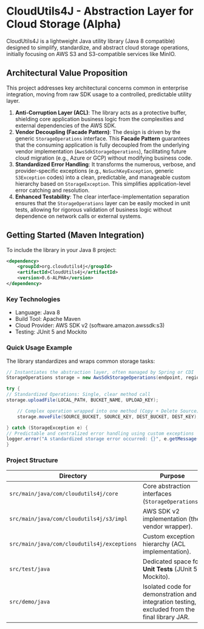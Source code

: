 # CloudUtils4J - Abstraction Layer for Cloud Storage (Alpha)

<p>CloudUtils4J is a lightweight Java utility library (Java 8 compatible) designed to simplify, standardize, and abstract cloud storage operations, initially focusing on AWS S3 and S3-compatible services like MinIO.</p>

## Architectural Value Proposition

This project addresses key architectural concerns common in enterprise integration, moving from raw SDK usage to a controlled, predictable utility layer.

1. **Anti-Corruption Layer (ACL)**: The library acts as a protective buffer, shielding core application business logic from the complexities and external dependencies of the AWS SDK.
2. **Vendor Decoupling (Facade Pattern)**: The design is driven by the generic ```StorageOperations``` interface. This **Facade Pattern** guarantees that the consuming application is fully decoupled from the underlying vendor implementation (```AwsSdkStorageOperations```), facilitating future cloud migration (e.g., Azure or GCP) without modifying business code.
3. **Standardized Error Handling**: It transforms the numerous, verbose, and provider-specific exceptions (e.g., ```NoSuchKeyException```, generic ```S3Exception``` codes) into a clean, predictable, and manageable custom hierarchy based on ```StorageException```. This simplifies application-level error catching and resolution.
4. **Enhanced Testability**: The clear interface-implementation separation ensures that the ```StorageOperations``` layer can be easily mocked in unit tests, allowing for rigorous validation of business logic without dependence on network calls or external systems.

## Getting Started (Maven Integration)

To include the library in your Java 8 project:
```xml
<dependency>
    <groupId>org.cloudutils4j</groupId>
    <artifactId>CloudUtils4j</artifactId>
    <version>0.6-ALPHA</version>
</dependency>
```

### Key Technologies

- Language: Java 8
- Build Tool: Apache Maven
- Cloud Provider: AWS SDK v2 (software.amazon.awssdk:s3)
- Testing: JUnit 5 and Mockito

### Quick Usage Example

The library standardizes and wraps common storage tasks:

```java
// Instantiates the abstraction layer, often managed by Spring or CDI
StorageOperations storage = new AwsSdkStorageOperations(endpoint, region, accessKey, secretKey);

try {
// Standardized Operations: Single, clear method call
storage.uploadFile(LOCAL_PATH, BUCKET_NAME, UPLOAD_KEY);

    // Complex operation wrapped into one method (Copy + Delete Source)
    storage.moveFile(SOURCE_BUCKET, SOURCE_KEY, DEST_BUCKET, DEST_KEY); 

} catch (StorageException e) {
// Predictable and centralized error handling using custom exceptions
logger.error("A standardized storage error occurred: {}", e.getMessage());
}
```

### Project Structure

| Directory                                | Purpose                                                                                       |
|------------------------------------------|-----------------------------------------------------------------------------------------------|
| ```src/main/java/com/cloudutils4j/core```       | Core abstraction interfaces (```StorageOperations```).                                        |
| ```src/main/java/com/cloudutils4j/s3/impl```    | AWS SDK v2 implementation (the vendor wrapper).                                               |
| ```src/main/java/com/cloudutils4j/exceptions``` | Custom exception hierarchy (ACL implementation).                                              |
| ```src/test/java```                             | Dedicated space for **Unit Tests** (JUnit 5, Mockito).                                        |
| ```src/demo/java```                             | Isolated code for demonstration and integration testing, excluded from the final library JAR. |
